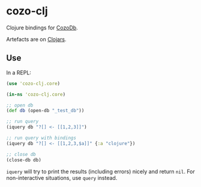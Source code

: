 # cozo-clj

Clojure bindings for [CozoDb](https://github.com/cozodb/cozo).

Artefacts are on [Clojars](https://clojars.org/com.github.zh217/cozo-clj). 


## Use

In a REPL:
```clojure
(use 'cozo-clj.core)

(in-ns 'cozo-clj.core)

;; open db
(def db (open-db "_test_db"))

;; run query
(iquery db "?[] <- [[1,2,3]]")

;; run query with bindings
(iquery db "?[] <- [[1,2,3,$a]]" {:a "clojure"})

;; close db
(close-db db)
```

`iquery` will try to print the results (including errors) nicely and return `nil`. 
For non-interactive situations, use `query` instead.